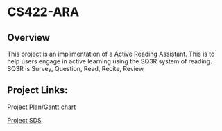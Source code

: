 # CS422-ARA

## Overview
This project is an implimentation of a Active Reading Assistant. This is to help users engage in active learning using the SQ3R system of reading. SQ3R is Survey, Question, Read, Recite, Review, 

## Project Links:
[Project Plan/Gantt chart](https://docs.google.com/spreadsheets/d/1VS3_dUr2ElPqZ8hYmva2XK0MfvKm9TEGdPMTMLWbTfQ/edit#gid=1470645255)

[Project SDS](https://docs.google.com/document/d/1qeYX3g17NT6420-2SdWG3lgOTvEPKmJP6_eYLOEb9nE/edit)
